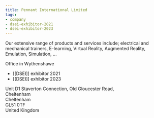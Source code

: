 ```yaml
---
title: Pennant International Limited
tags:
- company
- dsei-exhibitor-2021
- dsei-exhibitor-2023
---
```

Our extensive range of products and services include; electrical and mechanical trainers, E-learning, Virtual Reality, Augmented Reality, Emulation, Simulation, ...

Office in Wythenshawe

- [[DSEI]] exhibitor 2021
- [[DSEI]] exhibitor 2023

Unit D1 Staverton Connection, Old Gloucester Road,  
Cheltenham  
Cheltenham  
GL51 0TF  
United Kingdom